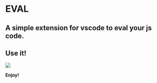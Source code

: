 # EVAL

## A simple extension for vscode to eval your js code.

## Use it!

![](https://github.com/Naixor/eval-vscode-extension/master/1.gif)

**Enjoy!**
